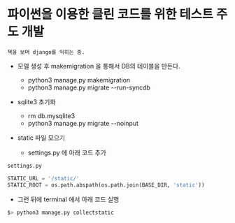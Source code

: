 # 파이썬을 이용한 클린 코드를 위한 테스트 주도 개발
    책을 보며 django를 익히는 중.

- 모델 생성 후 makemigration 을 통해서 DB의 테이블을 만든다.
    - python3 manage.py makemigration
    - python3 manage.py migrate --run-syncdb
    
- sqlite3 초기화
    - rm db.mysqlite3
    - python3 manage.py migrate --noinput
    
- static 파일 모으기
    - settings.py 에 아래 코드 추가
```python
settings.py

STATIC_URL = '/static/'
STATIC_ROOT = os.path.abspath(os.path.join(BASE_DIR, 'static'))
```
- 그런 뒤에 terminal 에서 아래 코드 실행
```bash
$> python3 manage.py collectstatic
```    